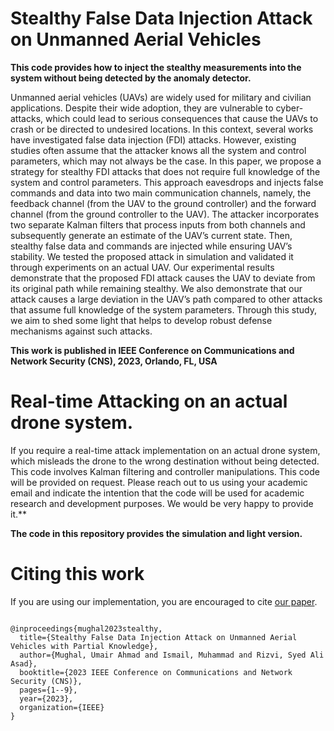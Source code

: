 # Stealthy False Data Injection Attack on Unmanned Aerial Vehicles

**This code provides how to inject the stealthy measurements into the system without being detected by the anomaly detector.**

Unmanned aerial vehicles (UAVs) are widely used for military and civilian applications. Despite their wide adoption, they are vulnerable to cyber-attacks, which could lead to serious consequences that cause the UAVs to crash or be directed to undesired locations. In this context, several works have investigated false data injection (FDI) attacks. However, existing studies often assume that the attacker knows all the system and control parameters, which may not always be the case. In this paper, we propose a strategy for stealthy FDI attacks that does not require full knowledge of the system and control parameters. This approach eavesdrops and injects false commands and data into two main communication channels, namely, the feedback channel (from the UAV to the ground controller) and the forward channel (from the ground controller to the UAV). The attacker incorporates two separate Kalman filters that process inputs from both channels and subsequently generate an estimate of the UAV’s current state. Then, stealthy false data and commands are injected while ensuring UAV’s stability. We tested the proposed attack in simulation and validated it through experiments on an actual UAV. Our experimental results demonstrate that the proposed FDI attack causes the UAV to deviate from its original path while remaining stealthy. We also demonstrate that our attack causes a large deviation in the UAV’s path compared to other attacks that assume full knowledge of the system parameters. Through this study, we aim to shed some light that helps to develop robust defense mechanisms against such attacks.

**This work is published in IEEE Conference on Communications and Network Security (CNS), 2023, Orlando, FL, USA**

# Real-time Attacking on an actual drone system.
If you require a real-time attack implementation on an actual drone system, which misleads the drone to the wrong destination without being detected. This code involves Kalman filtering and controller manipulations. This code will be provided on request. Please reach out to us using your academic email and indicate the intention that the code will be used for academic research and development purposes. We would be very happy to provide it.**

**The code in this repository provides the simulation and light version.**

# Citing this work
If you are using our implementation, you are encouraged to cite [our paper](https://ieeexplore.ieee.org/abstract/document/10289001).
``` 

@inproceedings{mughal2023stealthy,
  title={Stealthy False Data Injection Attack on Unmanned Aerial Vehicles with Partial Knowledge},
  author={Mughal, Umair Ahmad and Ismail, Muhammad and Rizvi, Syed Ali Asad},
  booktitle={2023 IEEE Conference on Communications and Network Security (CNS)},
  pages={1--9},
  year={2023},
  organization={IEEE}
}

``` 

